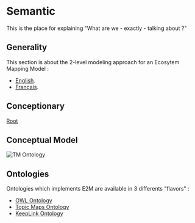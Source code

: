 Semantic
==
This is the place for explaining "What are we  - exactly - talking about ?"

Generality
-
This section is about the 2-level modeling approach for an Ecosytem Mapping Model :
* <a href="https://github.com/iPlumb3r/EcosystemMappingModel/blob/master/1_Semantic/ReasonWhyA2-LevelModel_EN.md">English</a>.
* <a href="https://github.com/iPlumb3r/EcosystemMappingModel/blob/master/1_Semantic/ReasonWhyA2-LevelModel_FR.md">Français</a>.

Conceptionary
- 
<a href="https://github.com/iPlumb3r/EcosystemMappingModel/tree/master/1_Semantic/Conceptionary">Root</a>


Conceptual Model
- 
![TM Ontology](https://github.com/iPlumb3r/EcosystemMappingModel/blob/master/images/ConceptualModel%40E2M_2020-03-04.png)

Ontologies
- 
Ontologies which implements E2M are available in 3 differents "flavors" :
* <a href="https://github.com/iPlumb3r/EcosystemMappingModel/blob/master/6_Ontologies/OWL-Ontology.md">OWL Ontology</a>
* <a href="https://github.com/iPlumb3r/EcosystemMappingModel/blob/master/6_Ontologies/TM-Ontology.md">Topic Maps Ontology</a>
* <a href="https://github.com/iPlumb3r/EcosystemMappingModel/blob/master/6_Ontologies/KL-Ontology.md">KeepLink Ontology</a>
